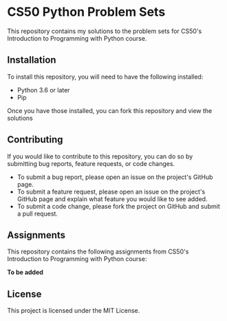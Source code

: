 # CS50 Python Problem Sets

This repository contains my solutions to the problem sets for CS50's Introduction to Programming with Python course.

## Installation

To install this repository, you will need to have the following installed:

* Python 3.6 or later
* Pip

Once you have those installed, you can fork this repository and view the solutions

## Contributing
If you would like to contribute to this repository, you can do so by submitting bug reports, feature requests, or code changes.

* To submit a bug report, please open an issue on the project's GitHub page.
* To submit a feature request, please open an issue on the project's GitHub page and explain what feature you would like to see added.
* To submit a code change, please fork the project on GitHub and submit a pull request.



## Assignments
This repository contains the following assignments from CS50's Introduction to Programming with Python course:

**To be added**

## License
This project is licensed under the MIT License.
